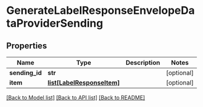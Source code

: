 # GenerateLabelResponseEnvelopeDataProviderSending

## Properties
Name | Type | Description | Notes
------------ | ------------- | ------------- | -------------
**sending_id** | **str** |  | [optional] 
**item** | [**list[LabelResponseItem]**](LabelResponseItem.md) |  | [optional] 

[[Back to Model list]](../README.md#documentation-for-models) [[Back to API list]](../README.md#documentation-for-api-endpoints) [[Back to README]](../README.md)

